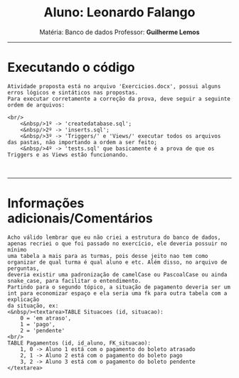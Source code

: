 <center>
    <h1>Aluno: Leonardo Falango</h1>
    Matéria: Banco de dados
    Professor: <b>Guilherme Lemos</b>
</center>

<hr/>
    <h1>Executando o código</h1>

    Atividade proposta está no arquivo 'Exercicios.docx', possui alguns erros lógicos e sintáticos nas propostas.
    Para executar corretamente a correção da prova, deve seguir a seguinte ordem de arquivos:

    <br/>
        <&nbsp/>1º -> 'createdatabase.sql';
        <&nbsp/>2º -> 'inserts.sql';
        <&nbsp/>3º -> 'Triggers/' e 'Views/' executar todos os arquivos das pastas, não importando a ordem a ser feito;
        <&nbsp/>4º -> 'tests.sql' que basicamente é a prova de que os Triggers e as Views estão funcionando.
<br/>

<hr/>
    <h1>Informações adicionais/Comentários</h1>

    Acho válido lembrar que eu não criei a estrutura do banco de dados, apenas recriei o que foi passado no exercício, ele deveria possuir no mínimo
    uma tabela a mais para as turmas, pois desse jeito nao tem como organizar de qual turma é qual aluno e etc. Além disso, no arquivo de perguntas,
    deveria existir uma padronização de camelCase ou PascoalCase ou ainda snake_case, para facilitar o entendimento.
    Partindo para o segundo tópico, a situação de pagamento deveria ser um int para economizar espaço e ela seria uma fk para outra tabela com a explicação
    da situação, ex:
    <&nbsp/><textarea>TABLE Situacoes (id, situacao):
        0 = 'em atraso',
        1 = 'pago',
        2 = 'pendente'
    <br/>
    TABLE Pagamentos (id, id_aluno, FK_situacao):
        1, 0 -> Aluno 1 está com o pagamento do boleto atrasado
        2, 1 -> Aluno 2 está com o pagamento do boleto pago
        3, 2 -> Aluno 3 está com o pagamento do boleto pendente
    </textarea>
